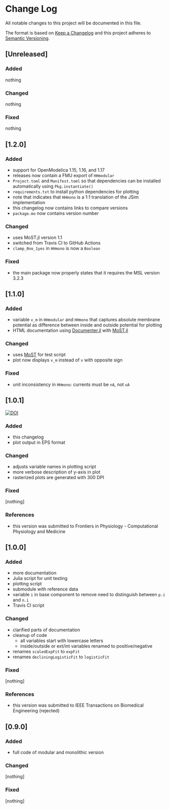 # Change Log
All notable changes to this project will be documented in this file.

The format is based on [Keep a Changelog](http://keepachangelog.com/)
and this project adheres to [Semantic Versioning](http://semver.org/).

## [Unreleased]

### Added

nothing

### Changed

nothing

### Fixed

nothing

## [1.2.0]

### Added

- support for OpenModelica 1.15, 1.16, and 1.17
- releases now contain a FMU export of `HHmodular`
- `Project.toml` and `Manifest.toml` so that dependencies can be installed automatically using `Pkg.instantiate()`
- `requirements.txt` to install python dependencies for plotting
- note that indicates that `HHmono` is a 1:1 translation of the JSim implementation
- this changelog now contains links to compare versions
- `package.mo` now contains version number

### Changed

- uses MoST.jl version 1.1
- switched from Travis CI to GitHub Actions
- `clamp_0no_1yes` in `HHmono` is now a `Boolean`

### Fixed

- the main package now properly states that it requires the MSL version 3.2.3

## [1.1.0]

### Added

* variable `v_m` in `HHmodular` and `HHmono` that captures absolute membrane potential as difference between inside and outside potential for plotting
* HTML documentation using [Documenter.jl](https://github.com/JuliaDocs/Documenter.jl) with [MoST.jl](https://github.com/THM-MoTE/ModelicaScriptingTools.jl)

### Changed

* uses [MoST](https://github.com/THM-MoTE/ModelicaScriptingTools.jl) for test script
* plot now displays `v_m` instead of `v` with opposite sign

### Fixed

* unit inconsistency in `HHmono`: currents must be `nA`, not `uA`

## [1.0.1]
[![DOI](https://zenodo.org/badge/DOI/10.5281/zenodo.3947849.svg)](https://doi.org/10.5281/zenodo.3947849)


### Added

- this changelog
- plot output in EPS format

### Changed

- adjusts variable names in plotting script
- more verbose description of y-axis in plot
- rasterized plots are generated with 300 DPI

### Fixed

[nothing]

### References

- this version was submitted to Frontiers in Physiology - Computational Physiology and Medicine

## [1.0.0]

### Added

- more documentation
- Julia script for unit testing
- plotting script
- submodule with reference data
- variable `i` in base component to remove need to distinguish between `p.i` and `n.i`
- Travis CI script

### Changed

- clarified parts of documentation
- cleanup of code
  - all variables start with lowercase letters
  - inside/outside or ext/int variables renamed to positive/negative
- renames `scaledExpFit` to `expFit`
- renames `decliningLogisticFit` to `logisticFit`

### Fixed

[nothing]

### References

- this version was submitted to IEEE Transactions on Biomedical Engineering (rejected)

## [0.9.0]

### Added

- full code of modular and monolithic version

### Changed

[nothing]

### Fixed

[nothing]
